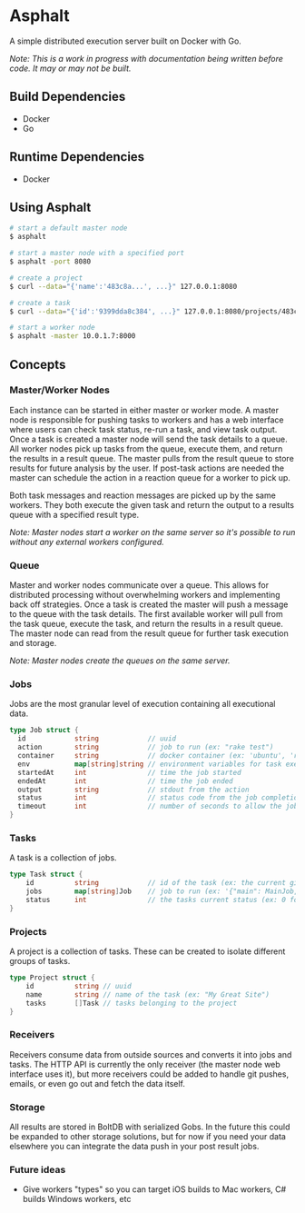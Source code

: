 Asphalt
=======

A simple distributed execution server built on Docker with Go.

*Note: This is a work in progress with documentation being written before code. It may or may not be built.*

Build Dependencies
------------
- Docker
- Go

Runtime Dependencies
--------------------
- Docker

Using Asphalt
---------------
```sh
# start a default master node
$ asphalt

# start a master node with a specified port
$ asphalt -port 8080

# create a project
$ curl --data="{'name':'483c8a...', ...}" 127.0.0.1:8080

# create a task
$ curl --data="{'id':'9399dda8c384', ...}" 127.0.0.1:8080/projects/483c8a...

# start a worker node
$ asphalt -master 10.0.1.7:8000
```

Concepts
--------

### Master/Worker Nodes
Each instance can be started in either master or worker mode. A master node is responsible for pushing tasks to workers and has a web interface where users can check task status, re-run a task, and view task output. Once a task is created a master node will send the task details to a queue. All worker nodes pick up tasks from the queue, execute them, and return the results in a result queue. The master pulls from the result queue to store results for future analysis by the user. If post-task actions are needed the master can schedule the action in a reaction queue for a worker to pick up.

Both task messages and reaction messages are picked up by the same workers. They both execute the given task and return the output to a results queue with a specified result type.

*Note: Master nodes start a worker on the same server so it's possible to run without any external workers configured.*

### Queue
Master and worker nodes communicate over a queue. This allows for distributed processing without overwhelming workers and implementing back off strategies. Once a task is created the master will push a message to the queue with the task details. The first available worker will pull from the task queue, execute the task, and return the results in a result queue. The master node can read from the result queue for further task execution and storage.

*Note: Master nodes create the queues on the same server.*

### Jobs
Jobs are the most granular level of execution containing all executional data.
```go
type Job struct {
  id            string            // uuid
  action        string            // job to run (ex: "rake test")
  container     string            // docker container (ex: 'ubuntu', 'ruby')
  env           map[string]string // environment variables for task execution (ex: '{"API_KEY": "483c8add9939", "RAILS_ENV": "test"}')
  startedAt     int               // time the job started
  endedAt       int               // time the job ended
  output        string            // stdout from the action
  status        int               // status code from the job completion (0 for success, 1 for failure)
  timeout       int               // number of seconds to allow the job to run before killing it and triggering a failure
}
```

### Tasks
A task is a collection of jobs.

```go
type Task struct {
    id          string            // id of the task (ex: the current git commit hash -- `git rev-parse HEAD`)
    jobs        map[string]Job    // job to run (ex: '{"main": MainJob, "success": SuccessJob, "failure": FailureJob, "after": AlwaysAfterJob}')
    status      int               // the tasks current status (ex: 0 for 'waiting', 1 for 'running', 2 for 'complete')
}
```

### Projects
A project is a collection of tasks. These can be created to isolate different groups of tasks.
```go
type Project struct {
    id          string // uuid
    name        string // name of the task (ex: "My Great Site")
    tasks       []Task // tasks belonging to the project
}
```

### Receivers
Receivers consume data from outside sources and converts it into jobs and tasks. The HTTP API is currently the only receiver (the master node web interface uses it), but more receivers could be added to handle git pushes, emails, or even go out and fetch the data itself.

### Storage
All results are stored in BoltDB with serialized Gobs. In the future this could be expanded to other storage solutions, but for now if you need your data elsewhere you can integrate the data push in your post result jobs.

### Future ideas
- Give workers "types" so you can target iOS builds to Mac workers, C# builds Windows workers, etc
